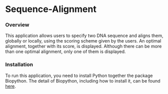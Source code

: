# Sequence-Alignment

### Overview
This application allows users to specify two DNA sequence and aligns them, globally or locally, using the scoring scheme given by the users. An optimal alignment, together with its score, is displayed. Although there can be more than one optimal alignment, only one of them is displayed. 

### Installation
To run this application, you need to install Python together the package Biopython. The detail of Biopython, including how to install it, can be found [here](http://biopython.org/wiki/Biopython).